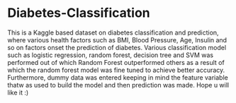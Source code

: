 # Diabetes-Classification
This is a Kaggle based dataset on diabetes classification and prediction, where various health factors such as BMI, Blood Pressure, Age, Insulin and so on factors onset the prediction of diabetes. Various classification model such as logistic regression, random forest, decision tree and SVM was performed out of which Random Forest outperformed others as a result of which the random forest model was fine tuned to achieve better accuracy.
Furthermore, dummy data was entered keeping in mind the feature variable thatw as used to build the model and then prediction was made. Hope u will like it :)
